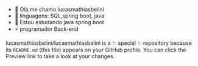 - 👋 Olá,me chamo lucasmathiasbelini
- 👀 linguagens: SQL,spring boot, java
- 🍃 Estou estudando java spring boot
- ⚡ programador Back-end


lucasmathiasbelini/lucasmathiasbelini is a ✨ special ✨ repository because its `README.md` (this file) appears on your GitHub profile.
You can click the Preview link to take a look at your changes.

